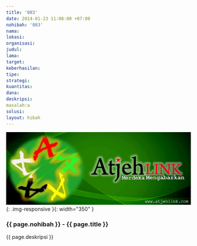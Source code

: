 ```yaml
---
title: '083'
date: 2014-01-23 11:08:00 +07:00
nohibah: '083'
nama:
lokasi:
organisasi:
judul:
lama:
target:
keberhasilan:
tipe:
strategi:
kuantitas:
dana:
deskripsi:
masalah:a
solusi:
layout: hibah
---
```


![083](/static/img/hibahcms/083.png){: .img-responsive }{: width="350" }

### {{ page.nohibah }} - {{ page.title }}

{{ page.deskripsi }}
